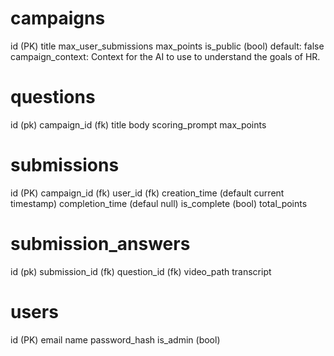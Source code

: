 # campaigns

id (PK)
title
max_user_submissions
max_points
is_public (bool) default: false
campaign_context: Context for the AI to use to understand the goals of HR.

# questions
id (pk)
campaign_id (fk)
title
body
scoring_prompt
max_points

# submissions

id (PK)
campaign_id (fk)
user_id (fk)
creation_time (default current timestamp)
completion_time (defaul null)
is_complete (bool)
total_points

# submission_answers
id (pk)
submission_id (fk)
question_id (fk)
video_path
transcript


# users
id (PK)
email
name
password_hash
is_admin (bool)